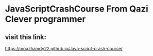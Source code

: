 # JavaScriptCrashCourse From Qazi Clever programmer 

## visit this link:
https://moazhamdy22.github.io/Java-script-crash-course/

